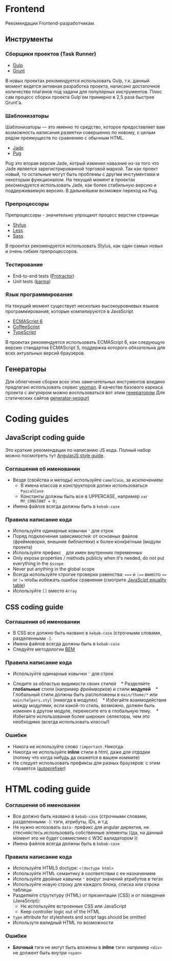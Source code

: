 # Frontend

Рекомендации Frontend-разработчикам.

## Инструменты

### Сборщики проектов (Task Runner)

* [Gulp](http://gulpjs.com/)
* [Grunt](http://gulpjs.com/)

В новых проектах рекомендуется использовать Gulp, т.к. данный момент ведется активная разработка проекта, написано достаточное количество плагинов под задачи для популярных инструментов. Плюс сам процесс сборки проекта Gulp'ом примерно в 2,5 раза быстрее Grunt'a.

### Шаблонизаторы

Шаблонизаторы — это именно то средство, которое предоставляет вам возможность написания разметки совершенно по новому, с целым рядом преимуществ по сравнению с обычным HTML. 

* [Jade](http://jade-lang.com/)
* [Pug](https://github.com/pugjs/pug)

Pug это вторая версия Jade, котрый изменил навазние из-за того что Jade является зарегистрированной торговой маркой. Так как проект новый, то остальные могут быть проблемы с другми инстументами и некоторым функционалом.
На текущий момент в проектах рекомендуется использовать Jade, как более стабильную версию и поддерживаемую версию. В дальнейшем возможен переход на Pug.

### Препроцессоры

Препроцессоры - значительно упрощают процесс верстки страницы

* [Stylus](http://learnboost.github.com/stylus/)
* [Less](http://lesscss.org/)
* [Sass](http://sass-lang.com/)

В проектах рекомендуется использовать Stylus, как один самых новых и очень гибких препроцессоров.

### Тестирование

* End-to-end tests ([Protractor](https://github.com/angular/protractor))
* Unit tests ([karma](https://karma-runner.github.io/))

### Язык программирования

На текущий момент существует несколько высокоуровневых языков программирования, которые компилируются в JavaScript

* [ECMAScript 6](http://es6-features.org/)
* [CoffeeScript](http://coffeescript.org/)
* [TypeScript](https://www.typescriptlang.org/)

В проектах рекомендуется использовать ECMAScript 6, как следующую версию стандартна ECMAScript 5, поддержка которого обязательна для всех актуальных версий браузеров.

## Генераторы

Для облегчение сборки всех этих замечательных инстументов воедино предлагаю использовать сервис [yeoman](http://yeoman.io/). 
В качестве базового каркаса проекта с ангуляром можно воспльзоваться вот этим [генератором](https://github.com/swiip/generator-gulp-angular#readme)
Для статических сайтов [generator-yeogurt](https://github.com/larsonjj/generator-yeogurt)

# Coding guides

## JavaScript coding guide

Это краткие рекомендации по написанию JS кода. Полный набор можно посмотреть тут [AngularJS style guide](https://github.com/johnpapa/angular-styleguide).


### Соглашения об именовании

- Везде (свойства и методы) используйте `camelCase`, за исключением:
  * В имена классов и конструкторов должн использоваться `PascalCase`
  * Константы должны быть все в UPPERCASE, например `var MY_CONSTANT = 0;`
- Имена файлов всегда должны быть в `kebab-case`

### Правила написание кода

- Используйте одинарные ковычки `'` для строк
- Поряд подключения зависимостей: от основных файлов (фреймоворки, внешние библиотеки) к более конкретным (модули проекта)
- Используйте префикс `_` для имен внутренних переменных
- Only expose properties / methods publicly when it's needed, do not put everything in the `$scope`
- Never put anything in the global scope
- Всегда используйте строгие проверки равенства: `===` и `!==` вместо `==` or `!=` чтобы избежать ошибок сравнения (смотрите [JavaScipt equality table](https://dorey.github.io/JavaScript-Equality-Table/))
- Используйте `[]` вместо `Array`


## CSS coding guide

### Соглашения об именовании

- В CSS все должно быть названо в `kebab-case` (строчными словами, разделенными `-`).
- Имена файлов всегда должны быть в `kebab-case`
- Следуйте методологии [BEM](https://en.bem.info/tools/bem/bem-naming/)

### Правила написание кода

- Используйте одинарные ковычки `'` для строк

- Следите за областью видимости своих стилей
   * Разделяйте **глобальные** стили (например *фреймворков*) и стили **модулей**
   * Глобальный стили должны быть расположены в `main/theme/*` или `main/helpers.styl` (никогда в модулях)
   * Избегайте взаимодействия между модулями, если какой-то стиль, возможно, должен быть изменен в другом модуле, перенесите его в глобальную тему.
   * Избегайте использования более широких селекторы, чем это необходимо (всегда использовать классы!)

### Ошибки

- Никога не используйте слово `!important`. Никогда.
- Никогда не используйте **inline** стили в html, даже *для отдадки* (потому что когда нибудь да окажется в вашем коммите)
- Не следует использовать префиксы для разных браузеров: с этим справятся ([autoprefixer](https://github.com/postcss/autoprefixer))

# HTML coding guide

### Соглашения об именовании

- Все должно быть названо в `kebab-case` (строчными словами, разделенными `-`): тэги, атрибуты, IDs, и т.д
- Не нужно испозовать `data-` префикс для angular директив, не стесняйстесь использовать собственные элементы ((да, на данный момент это не будет совместимо с W3C валидатором ))
- Имена файлов всегда должны быть в `kebab-case`

### Правила написание кода

- Используйте HTML5 doctype: `<!doctype html>`
- Используйте HTML семантику в соответствии с ее назначением
- Используйте двойные кавычки `"` вокруг значений атрибутов в тегах
- Используйте новую строку для каждого блока, списка или строки таблицы
- Разделяйте струтктуру (HTML) от презентации (CSS) и от поведения (JavaScript):
  * Не используйте встроенные CSS или JavaScript
  * Keep controller logic out of the HTML
- `type` attribute for stylesheets and script tags should be omitted
- Используте валидный HTML по возможности

### Ошибки

- **Блочный** тэги не могут быть вложены в **inline** тэги: например `<div>` не должент быть внутри `<span>`
